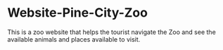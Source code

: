 # Website-Pine-City-Zoo
This is a zoo website that helps the tourist navigate the Zoo and see the available animals and places available to visit.

